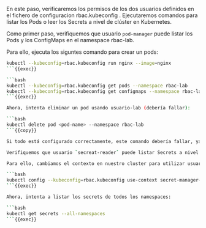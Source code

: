 En este paso, verificaremos los permisos de los dos usuarios definidos en el fichero de configuracion rbac.kubeconfig . 
Ejecutaremos comandos para listar los Pods o leer los Secrets a nivel de clúster en Kubernetes.

Como primer paso, verifiquemos que usuario `pod-manager` puede listar los Pods y los ConfigMaps en el namespace rbac-lab.

Para ello, ejecuta los siguntes comando para crear un pods:

```bash
kubectl --kubeconfig=rbac.kubeconfig run nginx --image=nginx
```{{exec}}

```bash
kubectl --kubeconfig=rbac.kubeconfig get pods --namespace rbac-lab
kubectl --kubeconfig=rbac.kubeconfig get configmaps --namespace rbac-lab
```{{exec}}

Ahora, intenta eliminar un pod usando usuario-lab (debería fallar): 

```bash
kubectl delete pod <pod-name> --namespace rbac-lab
```{{copy}}

Si todo está configurado correctamente, este comando debería fallar, ya que usuario `pod-manager` no tiene permisos de eliminación.

Verifiquemos que usuario `secreat-reader` puede listar Secrets a nivel de clúster.

Para ello, cambiamos el contexto en nuestro cluster para utilizar usuario `secret-reader`. Ejecuta el sigunte comando:

```bash
kubectl config --kubeconfig=rbac.kubeconfig use-context secret-manager-kubernetes
```{{exec}}

Ahora, intenta a listar los secrets de todos los namespaces:

```bash
kubectl get secrets --all-namespaces
```{{exec}}